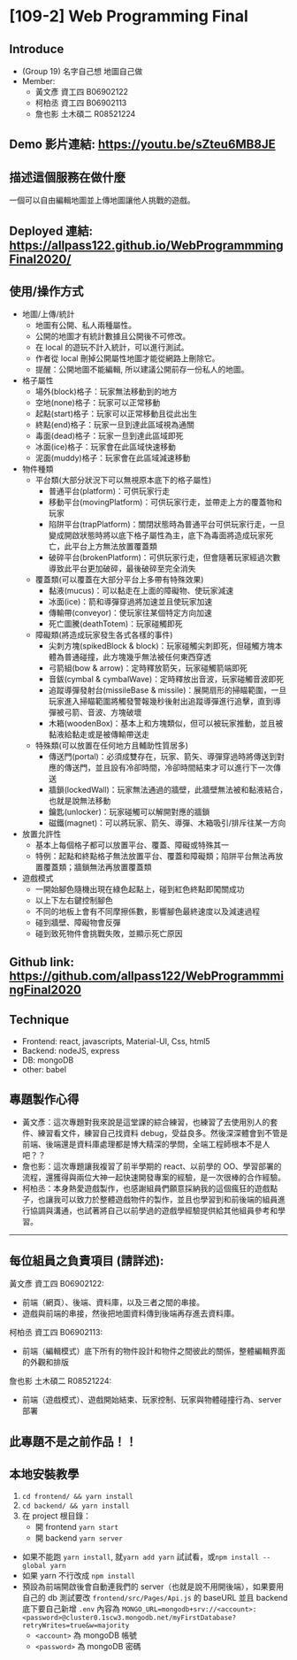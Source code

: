 # [109-2] Web Programming Final

## Introduce

- (Group 19) 名字自己想 地圖自己做
- Member:
  - 黃文彥 資工四 B06902122
  - 柯柏丞 資工四 B06902113
  - 詹也影 土木碩二 R08521224

## Demo 影片連結: https://youtu.be/sZteu6MB8JE

## 描述這個服務在做什麼

一個可以自由編輯地圖並上傳地圖讓他人挑戰的遊戲。

## Deployed 連結: https://allpass122.github.io/WebProgrammmingFinal2020/

## 使用/操作方式

- 地圖/上傳/統計
  - 地圖有公開、私人兩種屬性。
  - 公開的地圖才有統計數據且公開後不可修改。
  - 在 local 的遊玩不計入統計，可以進行測試。
  - 作者從 local 刪掉公開屬性地圖才能從網路上刪除它。
  - 提醒：公開地圖不能編輯, 所以建議公開前存一份私人的地圖。
- 格子屬性
  - 場外(block)格子：玩家無法移動到的地方
  - 空地(none)格子：玩家可以正常移動
  - 起點(start)格子：玩家可以正常移動且從此出生
  - 終點(end)格子：玩家一旦到達此區域視為通關
  - 毒面(dead)格子：玩家一旦到達此區域即死
  - 冰面(ice)格子：玩家會在此區域快速移動
  - 泥面(muddy)格子：玩家會在此區域減速移動
- 物件種類
  - 平台類(大部分狀況下可以無視原本底下的格子屬性)
    - 普通平台(platform)：可供玩家行走
    - 移動平台(movingPlatform)：可供玩家行走，並帶走上方的覆蓋物和玩家
    - 陷阱平台(trapPlatform)：關閉狀態時為普通平台可供玩家行走，一旦變成開啟狀態時將以底下格子屬性為主，底下為毒面將造成玩家死亡，此平台上方無法放置覆蓋類
    - 破碎平台(brokenPlatform)：可供玩家行走，但會隨著玩家經過次數導致此平台更加破碎，最後破碎至完全消失
  - 覆蓋類(可以覆蓋在大部分平台上多帶有特殊效果)
    - 黏液(mucus)：可以黏走在上面的障礙物、使玩家減速
    - 冰面(ice)：箭和導彈穿過將加速並且使玩家加速
    - 傳輸帶(conveyor)：使玩家往某個特定方向加速
    - 死亡圖騰(deathTotem)：玩家碰觸即死
  - 障礙類(將造成玩家發生各式各樣的事件)
    - 尖刺方塊(spikedBlock & block)：玩家碰觸尖刺即死，但碰觸方塊本體為普通碰撞，此方塊幾乎無法被任何東西穿透
    - 弓箭組(bow & arrow)：定時釋放箭矢，玩家碰觸箭端即死
    - 音鈸(cymbal & cymbalWave)：定時釋放出音波，玩家碰觸音波即死
    - 追蹤導彈發射台(missileBase & missile)：展開扇形的掃瞄範圍，一旦玩家進入掃瞄範圍將觸發警報幾秒後射出追蹤導彈進行追擊，直到導彈被弓箭、音波、方塊破壞
    - 木箱(woodenBox)：基本上和方塊類似，但可以被玩家推動，並且被黏液給黏走或是被傳輸帶送走
  - 特殊類(可以放置在任何地方且輔助性質居多)
    - 傳送門(portal)：必須成雙存在，玩家、箭矢、導彈穿過時將傳送到對應的傳送門，並且設有冷卻時間，冷卻時間結束才可以進行下一次傳送
    - 牆鎖(lockedWall)：玩家無法通過的牆壁，此牆壁無法被和黏液結合，也就是說無法移動
    - 鑰匙(unlocker)：玩家碰觸可以解開對應的牆鎖
    - 磁鐵(magnet)：可以將玩家、箭矢、導彈、木箱吸引/排斥往某一方向
- 放置允許性
  - 基本上每個格子都可以放置平台、覆蓋、障礙或特殊其一
  - 特例：起點和終點格子無法放置平台、覆蓋和障礙類；陷阱平台無法再放置覆蓋類；牆鎖無法再放置覆蓋類
- 遊戲模式
  - 一開始腳色隨機出現在綠色起點上，碰到紅色終點即闖關成功
  - 以上下左右鍵控制腳色
  - 不同的地板上會有不同摩擦係數，影響腳色最終速度以及減速過程
  - 碰到牆壁、障礙物會反彈
  - 碰到致死物件會挑戰失敗，並顯示死亡原因

## Github link: https://github.com/allpass122/WebProgrammmingFinal2020

## Technique

- Frontend: react, javascripts, Material-UI, Css, html5
- Backend: nodeJS, express
- DB: mongoDB
- other: babel

## 專題製作心得

- 黃文彥：這次專題對我來說是這堂課的綜合練習，也練習了去使用別人的套件、練習看文件，練習自己找資料 debug，受益良多。然後深深體會到不管是前端、後端還是資料庫處理都是博大精深的學問，全端工程師根本不是人吧？？
- 詹也影：這次專題讓我複習了前半學期的 react、以前學的 OO、學習部署的流程，還獲得與兩位大神一起快速開發專案的經驗，是一次很棒的合作經驗。
- 柯柏丞：本身熱愛遊戲製作，也感謝組員們願意採納我的這個瘋狂的遊戲點子，也讓我可以致力於整體遊戲物件的製作，並且也學習到和前後端的組員進行協調與溝通，也試著將自己以前學過的遊戲學經驗提供給其他組員參考和學習。

---

## 每位組員之負責項目 (請詳述):

黃文彥 資工四 B06902122:

- 前端（網頁）、後端、資料庫，以及三者之間的串接。
- 遊戲與前端的串接，然後把地圖資料傳到後端再存進去資料庫。

柯柏丞 資工四 B06902113:

- 前端（編輯模式）底下所有的物件設計和物件之間彼此的關係，整體編輯界面的外觀和排版

詹也影 土木碩二 R08521224:

- 前端（遊戲模式）、遊戲開始結束、玩家控制、玩家與物體碰撞行為、server 部署

## 此專題不是之前作品！！

## 本地安裝教學

1. `cd frontend/ && yarn install`
2. `cd backend/ && yarn install`
3. 在 project 根目錄：
   - 開 frontend `yarn start`
   - 開 backend `yarn server`

- 如果不能跑 `yarn install`, 就`yarn add yarn` 試試看，或`npm install --global yarn`
- 如果 yarn 不行改成 `npm install`
- 預設為前端開啟後會自動連我們的 server（也就是說不用開後端），如果要用自己的 db 測試要改 `frontend/src/Pages/Api.js` 的 baseURL 並且 backend 底下要自己新增 `.env` 內容為 `MONGO_URL=mongodb+srv://<account>:<password>@cluster0.1scw3.mongodb.net/myFirstDatabase?retryWrites=true&w=majority`
  - `<account>` 為 mongoDB 帳號
  - `<password>` 為 mongoDB 密碼
